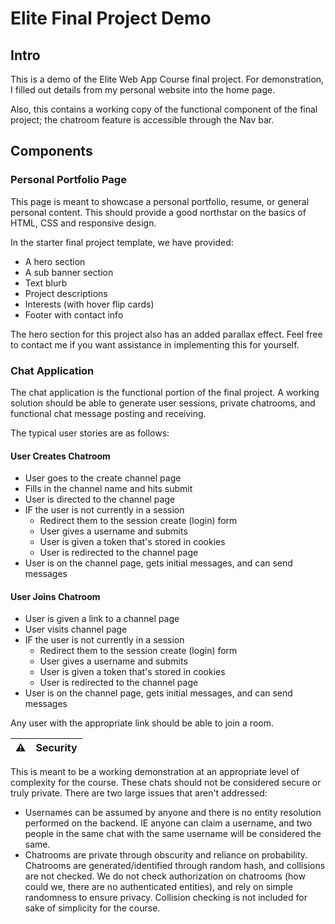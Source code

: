 # Elite Final Project Demo

## Intro
This is a demo of the Elite Web App Course final project. For demonstration, I filled out details from my personal website into the home page. 

Also, this contains a working copy of the functional component of the final project; the chatroom feature is accessible through the Nav bar.

## Components

### Personal Portfolio Page
This page is meant to showcase a personal portfolio, resume, or general personal content. This should provide a good northstar on the basics of HTML, CSS and responsive design.

In the starter final project template, we have provided:
* A hero section
* A sub banner section
* Text blurb
* Project descriptions
* Interests (with hover flip cards)
* Footer with contact info

The hero section for this project also has an added parallax effect. Feel free to contact me if you want assistance in implementing this for yourself.

### Chat Application
The chat application is the functional portion of the final project. A working solution should be able to generate user sessions, private chatrooms, and functional chat message posting and receiving. 

The typical user stories are as follows:

#### User Creates Chatroom
* User goes to the create channel page
* Fills in the channel name and hits submit
* User is directed to the channel page
* IF the user is not currently in a session
  * Redirect them to the session create (login) form
  * User gives a username and submits
  * User is given a token that's stored in cookies
  * User is redirected to the channel page
* User is on the channel page, gets initial messages, and can send messages

#### User Joins Chatroom
* User is given a link to a channel page
* User visits channel page
* IF the user is not currently in a session
  * Redirect them to the session create (login) form
  * User gives a username and submits
  * User is given a token that's stored in cookies
  * User is redirected to the channel page
* User is on the channel page, gets initial messages, and can send messages

Any user with the appropriate link should be able to join a room.

:warning: | Security
:---: | :---

This is meant to be a working demonstration at an appropriate level of complexity for the course. These chats should not be considered secure or truly private. There are two large issues that aren't addressed:
* Usernames can be assumed by anyone and there is no entity resolution performed on the backend. IE anyone can claim a username, and two people in the same chat with the same username will be considered the same.
* Chatrooms are private through obscurity and reliance on probability. Chatrooms are generated/identified through random hash, and collisions are not checked. We do not check authorization on chatrooms (how could we, there are no authenticated entities), and rely on simple randomness to ensure privacy. Collision checking is not included for sake of simplicity for the course.
